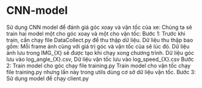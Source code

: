 # CNN-model
Sử dụng CNN model để đánh giá góc xoay và vận tốc của xe:
Chúng ta sẽ train hai model một cho góc xoay và một cho vận tốc:
Bước 1:
    Trước khi train, cần chạy file DataCollect.py để thu thập dữ liệu. Dữ liệu thu thập bao gồm: Mỗi frame ảnh cùng với giá trị góc và vận tốc của sẽ lúc đó.
    Dữ liệu ảnh lưu trong IMG_{X} sẽ được tạo khi chạy xong chương trình. 
    Dữ liệu góc lưu vào log_angle_{X}.csv, Dữ liệu vận tốc lưu vào log_speed_{X}.csv
Bước 2:
    Train model cho góc chạy file training.py
    Train model cho vận tốc chạy file training.py nhưng lần này trong utils dùng cơ sở dữ liệu vận tốc.
Bước 3:
    Sử dụng model để chạy client.py
    
